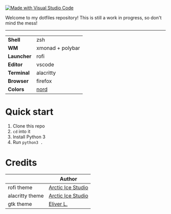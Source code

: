 [![Made with Visual Studio Code](https://img.shields.io/badge/Made%20with-Visual%20Studio%20Code-informational?style=flat-square&logo=visualstudiocode)](https://github.com/Microsoft/vscode)

Welcome to my dotfiles repository! This is still a work in progress, so don't mind the mess!

---

|              |                                                 |
| ------------ | ----------------------------------------------- |
| **Shell**    | zsh                                             |
| **WM**       | xmonad + polybar                                |
| **Launcher** | rofi                                            |
| **Editor**   | vscode                                          |
| **Terminal** | alacritty                                       |
| **Browser**  | firefox                                         |
| **Colors**   | [nord](https://github.com/arcticicestudio/nord) |

# Quick start

1. Clone this repo
2. `cd` into it
3. Install Python 3
4. Run `python3 .`

# Credits

|                 | Author                                                                 |
| --------------- | ---------------------------------------------------------------------- |
| rofi theme      | [Arctic Ice Studio](https://github.com/arcticicestudio/nord)           |
| alacritty theme | [Arctic Ice Studio](https://github.com/arcticicestudio/nord-alacritty) |
| gtk theme       | [Eliver L.](https://github.com/EliverLara/Nordic)                      |
